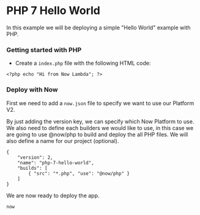 # PHP 7 Hello World

In this example we will be deploying a simple "Hello World" example with PHP.

### Getting started with PHP

- Create a `index.php` file with the following HTML code:

```
<?php echo "Hi from Now Lambda"; ?>
```

### Deploy with Now

First we need to add a `now.json` file to specify we want to use our Platform V2.

By just adding the version key, we can specify which Now Platform to use. We also need to define each builders we would like to use, in this case we are going to use @now/php to build and deploy the all PHP files. We will also define a name for our project (optional).

```
{
    "version": 2,
    "name": "php-7-hello-world",
    "builds": [
        { "src": "*.php", "use": "@now/php" }
    ]
}
```

We are now ready to deploy the app.

```
now
```